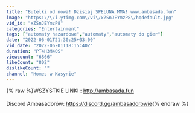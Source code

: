 ```yaml
---
title: "Butelki od nowa! Dzisiaj SPELUNA MMA! www.ambasada.fun"
image: "https:\/\/i.ytimg.com\/vi\/xZSnJEYmzP8\/hqdefault.jpg"
vid_id: "xZSnJEYmzP8"
categories: "Entertainment"
tags: ["automaty hazardowe","automaty","automaty do gier"]
date: "2022-06-01T21:30:25+03:00"
vid_date: "2022-06-01T18:15:40Z"
duration: "PT4H3M40S"
viewcount: "6866"
likeCount: "802"
dislikeCount: ""
channel: "Homes w Kasynie"
---
```

{% raw %}WSZYSTKIE LINKI : <a rel="nofollow" target="blank" href="http://ambasada.fun">http://ambasada.fun</a><br /><br />Discord Ambasadorów: <a rel="nofollow" target="blank" href="https://discord.gg/ambasadorowie">https://discord.gg/ambasadorowie</a>{% endraw %}
